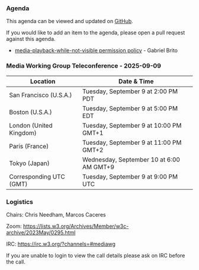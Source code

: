 ### Agenda

This agenda can be viewed and updated on [GitHub](https://github.com/w3c/media-wg/blob/main/meetings/2025-09-09-Media_Working_Group_Teleconference-agenda.md).

If you would like to add an item to the agenda, please open a pull request against this agenda.

* [media-playback-while-not-visible permission policy](https://github.com/MicrosoftEdge/MSEdgeExplainers/blob/main/IframeMediaPause/iframe_media_pausing.md) - Gabriel Brito

### Media Working Group Teleconference - 2025-09-09

| Location | Date & Time |
| -------- | ----------- |
| San Francisco (U.S.A.) | Tuesday, September 9 at 2:00 PM PDT |
| Boston (U.S.A.) | Tuesday, September 9 at 5:00 PM EDT |
| London (United Kingdom) | Tuesday, September 9 at 10:00 PM GMT+1 |
| Paris (France) | Tuesday, September 9 at 11:00 PM GMT+2 |
| Tokyo (Japan) | Wednesday, September 10 at 6:00 AM GMT+9 |
| Corresponding UTC (GMT) | Tuesday, September 9 at 9:00 PM UTC |

### Logistics

Chairs: Chris Needham, Marcos Caceres

Zoom: https://lists.w3.org/Archives/Member/w3c-archive/2023May/0295.html

IRC: https://irc.w3.org/?channels=#mediawg

If you are unable to login to view the call details please ask on IRC before the call.
